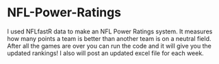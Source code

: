 # NFL-Power-Ratings
I used NFLfastR data to make an NFL Power Ratings system.  It measures how many points a team is better than another team is on a neutral field.  After all the games are over you can run the code and it will give you the updated rankings!  I also will post an updated excel file for each week.
